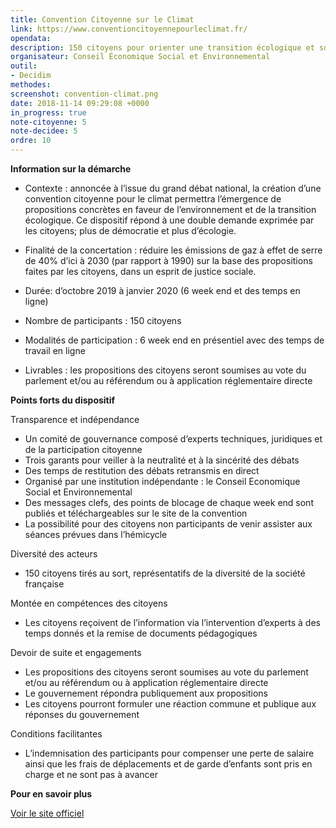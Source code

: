 ```yaml
---
title: Convention Citoyenne sur le Climat
link: https://www.conventioncitoyennepourleclimat.fr/
opendata:
description: 150 citoyens pour orienter une transition écologique et solidaire
organisateur: Conseil Économique Social et Environnemental
outil:
- Decidim
methodes:
screenshot: convention-climat.png
date: 2018-11-14 09:29:08 +0000
in_progress: true
note-citoyenne: 5
note-decidee: 5
ordre: 10
---
```

**Information sur la démarche**

* Contexte : annoncée à l’issue du grand débat national, la création d’une convention citoyenne pour le climat permettra l’émergence de propositions concrètes en faveur de l’environnement et de la transition écologique. Ce dispositif répond à une double demande exprimée par les citoyens; plus de démocratie et plus d’écologie. 

* Finalité de la concertation : réduire les émissions de gaz à effet de serre de 40% d’ici à 2030 (par rapport à 1990) sur la base des propositions faites par les citoyens, dans un esprit de justice sociale.

* Durée: d’octobre 2019 à janvier 2020 (6 week end et des temps en ligne) 

* Nombre de participants : 150 citoyens

* Modalités de participation : 6 week end en présentiel avec des temps de travail en ligne 

* Livrables : les propositions des citoyens seront soumises au vote du parlement et/ou au référendum ou à application réglementaire directe

**Points forts du dispositif**

Transparence et indépendance 
* Un comité de gouvernance composé d’experts techniques, juridiques et de la participation citoyenne
* Trois garants pour veiller à la neutralité et à la sincérité des débats
* Des temps de restitution des débats retransmis en direct 
* Organisé par une institution indépendante : le Conseil Economique Social et Environnemental 
* Des messages clefs, des points de blocage de chaque week end sont publiés et téléchargeables sur le site de la convention 
* La possibilité pour des citoyens non participants de venir assister aux séances prévues dans l’hémicycle 

Diversité des acteurs  
* 150 citoyens tirés au sort, représentatifs de la diversité de la société française

Montée en compétences des citoyens
* Les citoyens reçoivent de l’information via l’intervention d’experts à des temps donnés et la remise de documents pédagogiques 

Devoir de suite et engagements 
* Les propositions des citoyens seront soumises au vote du parlement et/ou au référendum ou à application réglementaire directe
* Le gouvernement répondra publiquement aux propositions
* Les citoyens pourront formuler une réaction commune et publique aux réponses du gouvernement 

Conditions facilitantes 
* L’indemnisation des participants pour compenser une perte de salaire ainsi que les frais de déplacements et de garde d’enfants sont pris en charge et ne sont pas à avancer 


**Pour en savoir plus**

<a href="https://www.conventioncitoyennepourleclimat.fr/">Voir le site officiel</a>